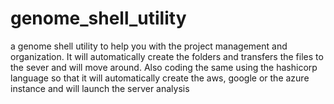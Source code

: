 # genome_shell_utility
a genome shell utility to help you with the project management and organization. It will automatically create the folders and transfers the files to the sever and will move around. Also coding the same using the hashicorp language so that it will automatically create the aws, google or the azure instance and will launch the server analysis
